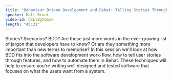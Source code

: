 ```yaml
---
title: "Behaviour Driven Development and Behat: Telling Stories Through Code"
speaker: Matt Brunt
video-id: bCLlBgYQoIk
length: "45:21"
---
```

Stories? Scenarios? BDD? Are these just more words in the ever-growing list of jargon that developers have to know? Or are they something more important than new terms to memorise? In this session we'll look at how BDD fits into the software development work-flow, how to tell user stories through features, and how to automate them in Behat. These techniques will help to ensure you're writing well designed and tested software that focuses on what the users want from a system.
